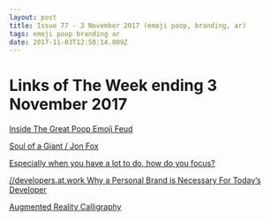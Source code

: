 ```yaml
---
layout: post
title: Issue 77 - 3 November 2017 (emoji poop, branding, ar)
tags: emoji poop branding ar
date: 2017-11-03T12:50:14.809Z
---
```

# Links of The Week ending 3 November 2017

<a href="https://www.buzzfeed.com/charliewarzel/inside-the-great-poop-emoji-feud" target="_blank">Inside The Great Poop Emoji Feud</a>

<a href="http://www.soulofagiant.com/image/stalemates" target="_blank">Soul of a Giant / Jon Fox</a>

<a href="https://m.signalvnoise.com/how-do-you-focus-cbc3d6d78463" target="_blank">Especially when you have a lot to do, how do you focus?</a> 

<a href="https://builttoadapt.io/why-a-personal-brand-is-necessary-for-todays-developer-f0f18bfaa033" target="_blank">//developers.at.work Why a Personal Brand is Necessary For Today’s Developer</a>

<a href="https://learncalligraphy.today/" target="_blank">Augmented Reality Calligraphy</a>